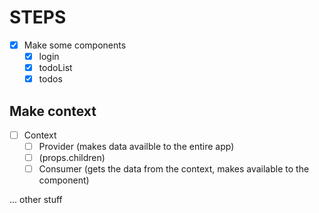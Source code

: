 # STEPS

- [x] Make some components
  - [x] login
  - [x] todoList
  - [x] todos

## Make context

- [ ] Context
  - [ ] Provider (makes data availble to the entire app)
  - [ ] (props.children)
  - [ ] Consumer (gets the data from the context, makes available to the component)

... other stuff
